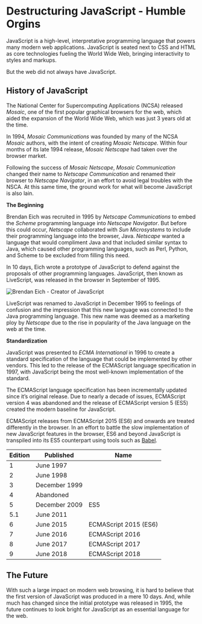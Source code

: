 # Destructuring JavaScript - Humble Orgins
JavaScript is a high-level, interpretative programming language that powers many modern web applications.  JavaScript is seated next to CSS and HTML as core technologies fueling the World Wide Web, bringing interactivity to styles and markups.

But the web did not always have JavaScript.

## History of JavaScript

The National Center for Supercomputing Applications (NCSA) released *Mosaic*, one of the first popular graphical browsers for the web, which aided the expansion of the World Wide Web, which was just 3 years old at the time.

In 1994, *Mosaic Communications* was founded by many of the NCSA *Mosaic* authors, with the intent of creating *Mosaic Netscape.* Within four months of its late 1994 release, *Mosaic Netscape* had taken over the browser market.

Following the success of *Mosaic Netscape*, *Mosaic Communication* changed their name to *Netscape Communication* and renamed their browser to *Netscape Navigator*, in an effort to avoid legal troubles with the NSCA.  At this same time, the ground work for what will become JavaScript is also lain.

**The Beginning**

Brendan Eich was recruited in 1995 by *Netscape Communications* to embed the *Scheme* programming language into *Netscape Navigator*.  But before this could occur, *Netscape* collaborated with *Sun Microsystems* to include their programming language into the browser, Java.  *Netscape* wanted a language that would compliment Java and that included similar syntax to Java, which caused other programming languages, such as Perl, Python, and Scheme to be excluded from filling this need.

In 10 days, Eich wrote a prototype of JavaScript to defend against the proposals of other programming languages.  JavaScript, then known as LiveScript, was released in the browser in September of 1995.  


![Brendan Eich - Creator of JavaScript](https://paper-attachments.dropbox.com/s_D15B2778F970E61DB6A4DD4F104380FD6AD15899C3B7B06D742D69F325C62523_1560957245415_file.jpeg)



LiveScript was renamed to JavaScript in December 1995 to feelings of confusion and the impression that this new language was connected to the Java programming language.  This new name was deemed as a marketing ploy by *Netscape* due to the rise in popularity of the Java language on the web at the time.

**Standardization**

JavaScript was presented to *ECMA International* in 1996 to create a standard specification of the language that could be implemented by other vendors.  This led to the release of the ECMAScript language specification in 1997, with JavaScript being the most well-known implementation of the standard.

The ECMAScript language specification has been incrementally updated since it’s original release.  Due to nearly a decade of issues, ECMAScript version 4 was abandoned and the release of ECMAScript version 5 (ES5) created the modern baseline for JavaScript.  

ECMAScript releases from ECMAScript 2015 (ES6) and onwards are treated differently in the browser.  In an effort to battle the slow implementation of new JavaScript features in the browser, ES6 and beyond JavaScript is transpiled into its ES5 counterpart using tools such as [Babel](https://babeljs.io/).

| Edition | Published     | Name                  |
| ------- | ------------- | --------------------- |
| 1       | June 1997     |                       |
| 2       | June 1998     |                       |
| 3       | December 1999 |                       |
| 4       | Abandoned     |                       |
| 5       | December 2009 | ES5                   |
| 5.1     | June 2011     |                       |
| 6       | June 2015     | ECMAScript 2015 (ES6) |
| 7       | June 2016     | ECMAScript 2016       |
| 8       | June 2017     | ECMAScript 2017       |
| 9       | June 2018     | ECMAScript 2018       |



## The Future

With such a large impact on modern web browsing, it is hard to believe that the first version of JavaScript was produced in a mere 10 days.  And, while much has changed since the initial prototype was released in 1995, the future continues to look bright for JavaScript as an essential language for the web.

